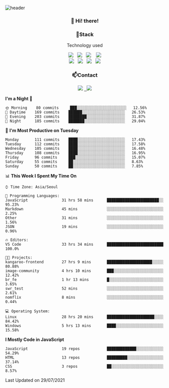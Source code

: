 ![header](https://capsule-render.vercel.app/api?type=waving&color=gradient&height=200&text=Che-ri&fontAlign=70&fontAlignY=40&animation=twinkling)

<h3 align="center">👋 Hi! there!</h3>

<h3 align="center">📌Stack</h3>
<p align="center">Technology used</p>
<div align="center"><img src="https://img.shields.io/badge/HTML5-e74c3c?style=flat-square&logo=HTML5&logoColor=white"></img> &nbsp <img src="https://img.shields.io/badge/CSS3-0A84FF?style=flat-square&logo=CSS3&logoColor=white"></img>  &nbsp <img src="https://img.shields.io/badge/SCSS-fd79a8?style=flat-square&logo=Sass&logoColor=white"/></a>&nbsp  &nbsp <img src="https://img.shields.io/badge/styled%2Dcomponents-DB7093?style=flat-square&logo=styled%2Dcomponents&logoColor=white"/></a>
<br><img src="https://img.shields.io/badge/JavaScript-FFCD11?style=flat-square&logo=JavaScript&logoColor=white"></img> &nbsp <img src="https://img.shields.io/badge/React-00BCF6?style=flat-square&logo=React&logoColor=white"></img> &nbsp <img src="https://img.shields.io/badge/Redux-764ABC?style=flat-square&logo=Redux&logoColor=white"/></a> &nbsp <img src="https://img.shields.io/badge/jQuery-3655FF?style=flat-square&logo=jQuery&logoColor=white"></img></div>

<h3 align="center">📫Contact</h3>
<div align="center"><a href="https://cheri.tistory.com/"><img src="https://img.shields.io/badge/Cheri-AD29B6?style=flat-square&logo=Tidal&logoColor=white"/></a> <a href="rnjs1135@gmail.com"> &nbsp <img src="https://img.shields.io/badge/Gmail-EA4335?style=flat-square&logo=Gmail&logoColor=white"/></a></div>

<!--START_SECTION:waka-->
**I'm a Night 🦉** 

```text
🌞 Morning    80 commits     ███░░░░░░░░░░░░░░░░░░░░░░   12.56% 
🌆 Daytime    169 commits    ██████░░░░░░░░░░░░░░░░░░░   26.53% 
🌃 Evening    203 commits    ████████░░░░░░░░░░░░░░░░░   31.87% 
🌙 Night      185 commits    ███████░░░░░░░░░░░░░░░░░░   29.04%

```
📅 **I'm Most Productive on Tuesday** 

```text
Monday       111 commits    ████░░░░░░░░░░░░░░░░░░░░░   17.43% 
Tuesday      112 commits    ████░░░░░░░░░░░░░░░░░░░░░   17.58% 
Wednesday    105 commits    ████░░░░░░░░░░░░░░░░░░░░░   16.48% 
Thursday     108 commits    ████░░░░░░░░░░░░░░░░░░░░░   16.95% 
Friday       96 commits     ███░░░░░░░░░░░░░░░░░░░░░░   15.07% 
Saturday     55 commits     ██░░░░░░░░░░░░░░░░░░░░░░░   8.63% 
Sunday       50 commits     ██░░░░░░░░░░░░░░░░░░░░░░░   7.85%

```


📊 **This Week I Spent My Time On** 

```text
⌚︎ Time Zone: Asia/Seoul

💬 Programming Languages: 
JavaScript               31 hrs 58 mins      ███████████████████████░░   95.23% 
Markdown                 45 mins             ░░░░░░░░░░░░░░░░░░░░░░░░░   2.25% 
Other                    31 mins             ░░░░░░░░░░░░░░░░░░░░░░░░░   1.56% 
JSON                     19 mins             ░░░░░░░░░░░░░░░░░░░░░░░░░   0.96%

🔥 Editors: 
VS Code                  33 hrs 34 mins      █████████████████████████   100.0%

🐱‍💻 Projects: 
kangaroo-frontend        27 hrs 9 mins       ████████████████████░░░░░   80.88% 
image-community          4 hrs 10 mins       ███░░░░░░░░░░░░░░░░░░░░░░   12.42% 
br_fe                    1 hr 13 mins        █░░░░░░░░░░░░░░░░░░░░░░░░   3.65% 
swr_test                 52 mins             ░░░░░░░░░░░░░░░░░░░░░░░░░   2.61% 
nomflix                  8 mins              ░░░░░░░░░░░░░░░░░░░░░░░░░   0.44%

💻 Operating System: 
Linux                    28 hrs 20 mins      █████████████████████░░░░   84.42% 
Windows                  5 hrs 13 mins       ████░░░░░░░░░░░░░░░░░░░░░   15.58%

```

**I Mostly Code in JavaScript** 

```text
JavaScript               19 repos            █████████████░░░░░░░░░░░░   54.29% 
HTML                     13 repos            █████████░░░░░░░░░░░░░░░░   37.14% 
CSS                      3 repos             ██░░░░░░░░░░░░░░░░░░░░░░░   8.57%

```



 Last Updated on 29/07/2021
<!--END_SECTION:waka-->
